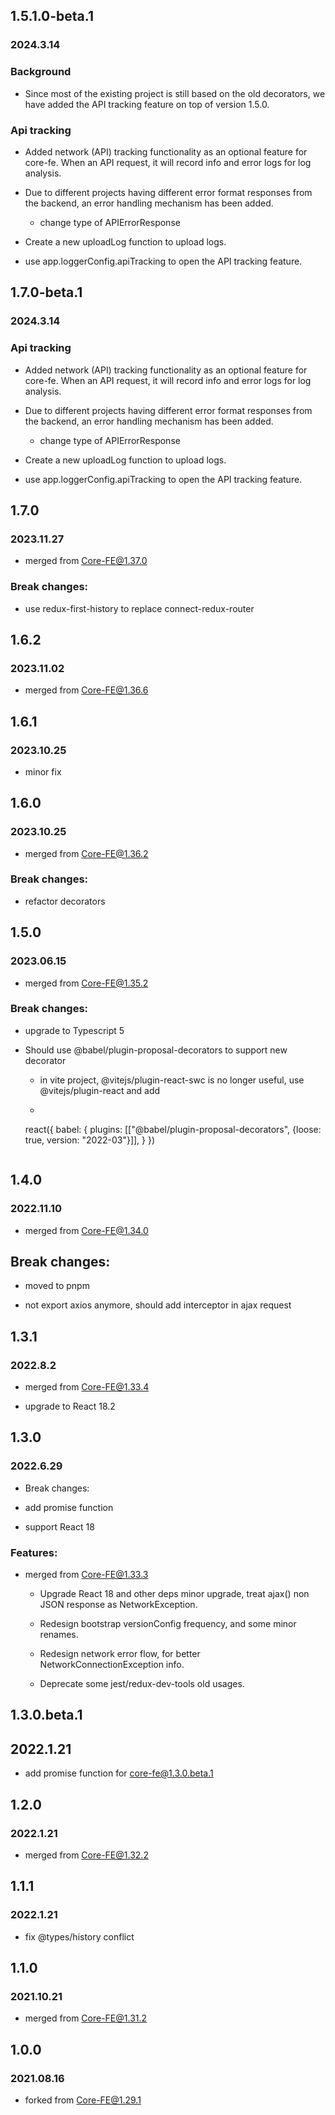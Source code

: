 ## 1.5.1.0-beta.1

### 2024.3.14

### Background

- Since most of the existing project is still based on the old decorators, we have added the API tracking feature on top of version 1.5.0.

### Api tracking

- Added network (API) tracking functionality as an optional feature for core-fe. When an API request, it will record info and error logs for log analysis.

- Due to different projects having different error format responses from the backend, an error handling mechanism has been added.

    - change type of APIErrorResponse

- Create a new uploadLog function to upload logs.

- use app.loggerConfig.apiTracking to open the API tracking feature.

## 1.7.0-beta.1

### 2024.3.14

### Api tracking

- Added network (API) tracking functionality as an optional feature for core-fe. When an API request, it will record info and error logs for log analysis.

- Due to different projects having different error format responses from the backend, an error handling mechanism has been added.

    - change type of APIErrorResponse

- Create a new uploadLog function to upload logs.

- use app.loggerConfig.apiTracking to open the API tracking feature.

## 1.7.0

### 2023.11.27

- merged from Core-FE@1.37.0

### Break changes:

- use redux-first-history to replace connect-redux-router

## 1.6.2

### 2023.11.02

- merged from Core-FE@1.36.6

## 1.6.1

### 2023.10.25

- minor fix

## 1.6.0

### 2023.10.25

- merged from Core-FE@1.36.2

### Break changes:

- refactor decorators

## 1.5.0

### 2023.06.15

- merged from Core-FE@1.35.2

### Break changes:

- upgrade to Typescript 5

- Should use @babel/plugin-proposal-decorators to support new decorator

    - in vite project, @vitejs/plugin-react-swc is no longer useful, use @vitejs/plugin-react and add
    - ````javascript
    react({
        babel: {
            plugins: [["@babel/plugin-proposal-decorators", {loose: true, version: "2022-03"}]],
        }
    })
    ````

## 1.4.0

### 2022.11.10

- merged from Core-FE@1.34.0

## Break changes:

- moved to pnpm

- not export axios anymore, should add interceptor in ajax request

## 1.3.1

### 2022.8.2

- merged from Core-FE@1.33.4

- upgrade to React 18.2

## 1.3.0

### 2022.6.29

- Break changes:

- add promise function

- support React 18

### Features:

- merged from Core-FE@1.33.3

    - Upgrade React 18 and other deps minor upgrade, treat ajax() non JSON response as NetworkException.

    - Redesign bootstrap versionConfig frequency, and some minor renames.

    - Redesign network error flow, for better NetworkConnectionException info.

    - Deprecate some jest/redux-dev-tools old usages.

## 1.3.0.beta.1

## 2022.1.21

- add promise function for core-fe@1.3.0.beta.1

## 1.2.0

### 2022.1.21

- merged from Core-FE@1.32.2

## 1.1.1

### 2022.1.21

- fix @types/history conflict

## 1.1.0

### 2021.10.21

- merged from Core-FE@1.31.2

## 1.0.0

### 2021.08.16

- forked from Core-FE@1.29.1
